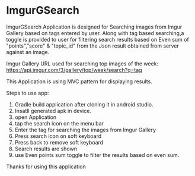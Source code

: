 # ImgurGSearch

ImgurGSearch Application is designed for Searching images from Imgur Gallery based on tags entered by user.
Along with tag based searching,a toggle is provided to user for filtering search results based on Even sum of "points","score" & "topic_id"
from the Json result obtained from server against an image.

Imgur Gallery URL used for searching top images of the week:
https://api.imgur.com/3/gallery/top/week/search?q=tag

This Application is using MVC pattern for displaying results.

Steps to use app:
1. Gradle build application after cloning it in android studio.
2. Insatll generated apk in device.
3. open Application
4. tap the search icon on the menu bar
5. Enter the tag for searching the images from Imgur Gallery
6. Press search icon on soft keyboard
7. Press back to remove soft keyboard
8. Search results are shown
9. use Even points sum toggle to filter the results based on even sum.


Thanks for using this application

